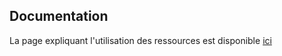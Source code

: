 ## Documentation

La page expliquant l'utilisation des ressources est disponible <a href='../README.md'>ici</a>

